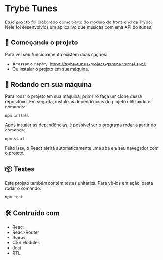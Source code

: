 # Trybe Tunes

Esse projeto foi elaborado como parte do módulo de front-end da Trybe. Nele foi desenvolvida um aplicativo que músicas com uma API do itunes. 

## 🚀 Começando o projeto

Para ver seu funcionamento existem duas opções:

* Acessar o deploy: https://trybe-tunes-project-gamma.vercel.app/;
* Ou instalar o projeto em sua máquina. 

## 🔧 Rodando em sua máquina

Para rodar o projeto em sua máquina, primeiro faça um clone desse repositório. Em seguida, instale as dependências do projeto utilizando o comando:
```
npm install
```
Após instalar as dependências, é possível ver o programa rodar a partir do comando:
```
npm start
```
Feito isso, o React abrirá automaticamente uma aba em seu navegador com o projeto.

## 📦 Testes

Este projeto também contém testes unitários. Para vê-los em ação, basta rodar o comando:
```
npm test
```

## 🛠️ Contruído com

* React
* React-Router
* Redux
* CSS Modules
* Jest
* RTL
